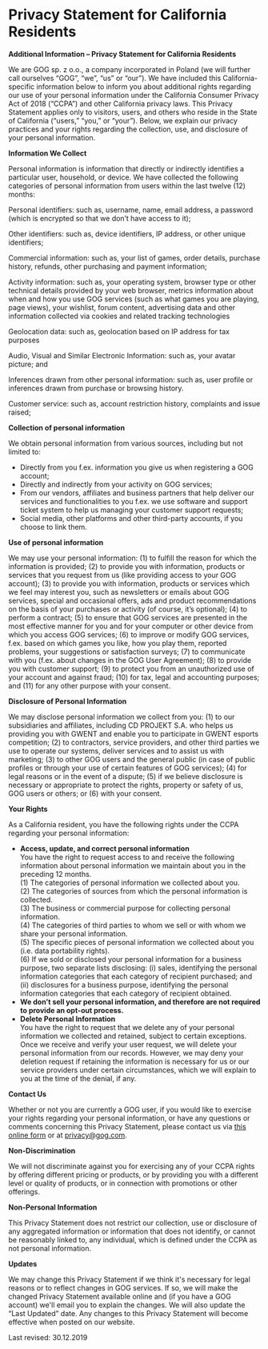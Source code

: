 Privacy Statement for California Residents
==========================================

**Additional Information – Privacy Statement for California Residents**

We are GOG sp. z o.o., a company incorporated in Poland (we will further call ourselves “GOG”, “we”, “us” or “our”). We have included this California-specific information below to inform you about additional rights regarding our use of your personal information under the California Consumer Privacy Act of 2018 (“CCPA”) and other California privacy laws. This Privacy Statement applies only to visitors, users, and others who reside in the State of California (“users,” “you,” or “your”). Below, we explain our privacy practices and your rights regarding the collection, use, and disclosure of your personal information.

**Information We Collect**

Personal information is information that directly or indirectly identifies a particular user, household, or device. We have collected the following categories of personal information from users within the last twelve (12) months:

Personal identifiers: such as, username, name, email address, a password (which is encrypted so that we don’t have access to it);

Other identifiers: such as, device identifiers, IP address, or other unique identifiers;

Commercial information: such as, your list of games, order details, purchase history, refunds, other purchasing and payment information;

Activity information: such as, your operating system, browser type or other technical details provided by your web browser, metrics information about when and how you use GOG services (such as what games you are playing, page views), your wishlist, forum content, advertising data and other information collected via cookies and related tracking technologies

Geolocation data: such as, geolocation based on IP address for tax purposes

Audio, Visual and Similar Electronic Information: such as, your avatar picture; and

Inferences drawn from other personal information: such as, user profile or inferences drawn from purchase or browsing history.

Customer service: such as, account restriction history, complaints and issue raised;

**Collection of personal information**

We obtain personal information from various sources, including but not limited to:

*   Directly from you f.ex. information you give us when registering a GOG account;
*   Directly and indirectly from your activity on GOG services;
*   From our vendors, affiliates and business partners that help deliver our services and functionalities to you f.ex. we use software and support ticket system to help us managing your customer support requests;
*   Social media, other platforms and other third-party accounts, if you choose to link them.

**Use of personal information**

We may use your personal information: (1) to fulfill the reason for which the information is provided; (2) to provide you with information, products or services that you request from us (like providing access to your GOG account); (3) to provide you with information, products or services which we feel may interest you, such as newsletters or emails about GOG services, special and occasional offers, ads and product recommendations on the basis of your purchases or activity (of course, it’s optional); (4) to perform a contract; (5) to ensure that GOG services are presented in the most effective manner for you and for your computer or other device from which you access GOG services; (6) to improve or modify GOG services, f.ex. based on which games you like, how you play them, reported problems, your suggestions or satisfaction surveys; (7) to communicate with you (f.ex. about changes in the GOG User Agreement); (8) to provide you with customer support; (9) to protect you from an unauthorized use of your account and against fraud; (10) for tax, legal and accounting purposes; and (11) for any other purpose with your consent.

**Disclosure of Personal Information**

We may disclose personal information we collect from you: (1) to our subsidiaries and affiliates, including CD PROJEKT S.A. who helps us providing you with GWENT and enable you to participate in GWENT esports competition; (2) to contractors, service providers, and other third parties we use to operate our systems, deliver services and to assist us with marketing; (3) to other GOG users and the general public (in case of public profiles or through your use of certain features of GOG services); (4) for legal reasons or in the event of a dispute; (5) if we believe disclosure is necessary or appropriate to protect the rights, property or safety of us, GOG users or others; or (6) with your consent.

**Your Rights**

As a California resident, you have the following rights under the CCPA regarding your personal information:

*   **Access, update, and correct personal information**  
    You have the right to request access to and receive the following information about personal information we maintain about you in the preceding 12 months.  
    (1) The categories of personal information we collected about you.  
    (2) The categories of sources from which the personal information is collected.  
    (3) The business or commercial purpose for collecting personal information.  
    (4) The categories of third parties to whom we sell or with whom we share your personal information.  
    (5) The specific pieces of personal information we collected about you (i.e. data portability rights).  
    (6) If we sold or disclosed your personal information for a business purpose, two separate lists disclosing: (i) sales, identifying the personal information categories that each category of recipient purchased; and (ii) disclosures for a business purpose, identifying the personal information categories that each category of recipient obtained.
*   **We don’t sell your personal information, and therefore are not required to provide an opt-out process.**
*   **Delete Personal Information**  
    You have the right to request that we delete any of your personal information we collected and retained, subject to certain exceptions. Once we receive and verify your user request, we will delete your personal information from our records. However, we may deny your deletion request if retaining the information is necessary for us or our service providers under certain circumstances, which we will explain to you at the time of the denial, if any.

**Contact Us**

Whether or not you are currently a GOG user, if you would like to exercise your rights regarding your personal information, or have any questions or comments concerning this Privacy Statement, please contact us via [this online form](https://support.gog.com/hc/en-us/requests/new?form=other) or at privacy@gog.com.

**Non-Discrimination**

We will not discriminate against you for exercising any of your CCPA rights by offering different pricing or products, or by providing you with a different level or quality of products, or in connection with promotions or other offerings.

**Non-Personal Information**

This Privacy Statement does not restrict our collection, use or disclosure of any aggregated information or information that does not identify, or cannot be reasonably linked to, any individual, which is defined under the CCPA as not personal information.

**Updates**

We may change this Privacy Statement if we think it's necessary for legal reasons or to reflect changes in GOG services. If so, we will make the changed Privacy Statement available online and (if you have a GOG account) we'll email you to explain the changes. We will also update the “Last Updated” date. Any changes to this Privacy Statement will become effective when posted on our website.

Last revised: 30.12.2019